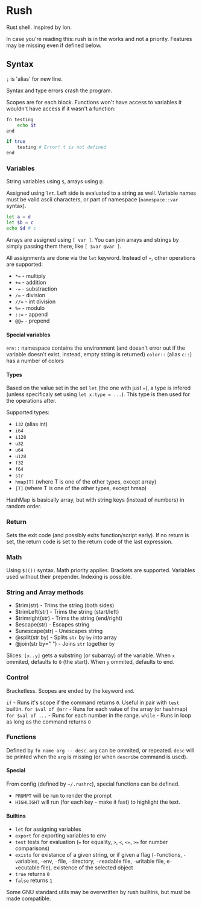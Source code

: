 # Rush

Rust shell. Inspired by Ion.

In case you're reading this: rush is in the works and not a priority. Features may be missing even if defined below.

## Syntax

`;` is 'alias' for new line.

Syntax and type errors crash the program.

Scopes are for each block. Functions won't have access to variables it wouldn't have access if it wasn't a function:

```sh
fn testing
    echo $t
end

if true
    testing # Error! t is not defined
end
```

### Variables

String variables using `$`, arrays using `@`.

Assigned using `let`.
Left side is evaluated to a string as well.
Variable names must be valid ascii characters, or part of namespace (`namespace::var` syntax).

```sh
let a = d
let $b = c
echo $d # c
```

Arrays are assigned using `[ var ]`. You can join arrays and strings by simply passing them there, like `[ $var @var ]`.

All assignments are done via the `let` keyword.
Instead of `=`, other operations are supported:

* `*=` - multiply
* `+=` - addition
* `-=` - substraction
* `/=` - division
* `//=` - int division
* `%=` - modulo
* `::=` - append
* `@@=` - prepend

#### Special variables

`env::` namespace contains the environment (and doesn't error out if the variable doesn't exist, instead, empty string is returned)
`color::` (alias `c::`) has a number of colors

#### Types

Based on the value set in the set `let` (the one with just `=`), a type is infered (unless specificaly set using `let x:type = ...`). This type is then used for the operations after.

Supported types:

* `i32` (alias int)
* `i64`
* `i128`
* `u32`
* `u64`
* `u128`
* `f32`
* `f64`
* `str`
* `hmap[T]` (where T is one of the other types, except array)
* `[T]` (where T is one of the other types, except hmap)

HashMap is basically array, but with string keys (instead of numbers) in random order.

### Return

Sets the exit code (and possibly exits function/script early). If no return is set, the return code is set to the return code of the last expression.

### Math

Using `$(())` syntax. Math priority applies. Brackets are supported. Variables used without their prepender. Indexing is possible.

### String and Array methods

* $trim(str) - Trims the string (both sides)
* $trimLeft(str) - Trims the string (start/left)
* $trimright(str) - Trims the string (end/right)
* $escape(str) - Escapes string
* $unescape(str) - Unescapes string
* @split(str by) - Splits `str` by `by` into array
* @join(str by=" ") - Joins `str` together `by`

Slices: `[x..y]` gets a substring (or subarray) of the variable. When `x` ommited, defaults to `0` (the start). When `y` ommited, defaults to end.

### Control

Bracketless. Scopes are ended by the keyword `end`.

`if` - Runs it's scope if the command returns `0`. Useful in pair with `test` builtin.
`for $val of @arr` - Runs for each value of the array (or hashmap)
`for $val of ...` - Runs for each number in the range.
`while` - Runs in loop as long as the command returns `0`

### Functions

Defined by `fn name arg -- desc`. `arg` can be ommited, or repeated. `desc` will be printed when the `arg` is missing (or when `describe` command is used).

#### Special

From config (defined by `~/.rushrc`), special functions can be defined.

* `PROMPT` will be run to render the prompt
* `HIGHLIGHT` will run (for each key - make it fast) to highlight the text.

#### Builtins

* `let` for assigning variables
* `export` for exporting variables to env
* `test` tests for evaluation (`=` for equality, `>`, `<`, `<=`, `>=` for number comparisons)
* `exists` for existance of a given string, or if given a flag (`-F`unctions, `-v`ariables, `-e`nv, `-f`ile, `-d`irectory, `-r`eadable file, `-w`ritable file, e`-x`ecutable file), existence of the selected object
* `true` returns `0`
* `false` returns `1`

Some GNU standard utils may be overwritten by rush builtins, but must be made compatible.

